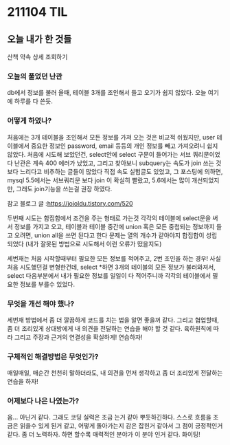 # 211104 TIL

## 오늘 내가 한 것들
산책 약속 상세 조회하기

### 오늘의 풀었던 난관
db에서 정보를 불러 올때,
테이블 3개를 조인해서 들고 오기가 쉽지 않았다.
오늘 여기에 하루를 다 쓴듯.

### 어떻게 하였나?
처음에는 3개 테이블을 조인해서 모든 정보를 가져 오는 것은 비교적 쉬웠지만,
user 테이블에서 중요한 정보인 password, email 등등의 개인 정보를 빼고 가져오려니 쉽지 않았다.
처음에 시도해 보았던건, select안에 select 구문이 들어가는 서브 쿼리문이었다
난관은 계속 400 에러가 났었고,
그리고 찾아보니 subquery는 속도가 join 쓰는 것보다 느리다고 비추하는 글들이 많았다
직접 속도 실험글도 있었고, 그 포스팅에 의하면, mysql 5.5에서는 서브쿼리문 보다 join 이 확실히 빨랐고,
5.6에서는 많이 개선되었지만, 그래도 join기능을 쓰는걸 권장 하였다.

참고 블로그 글 :https://jojoldu.tistory.com/520

두번째 시도는 합집합에서 조건을 주는 형태로 가는것
각각의 테이블에 select문을 써서 정보를 가지고 오고, 
테이블과 테이블 중간에 union 혹은 모든 중첩되는 정보까지 들고 오려면, union all을 쓰면 된다고 한다
문제는 열의 개수가 같아야지 합집합이 성립 되었다
(내가 잘못된 방법으로 시도해서 이런 오류가 떴을지도)

세번재는 처음 시작할때부터 필요한 모든 정보를 적어주고, 2번 조인을 하는 경우!
사실 처음 시도했던걸 변형한건데, 
select *하면 3개의 테이블의 모든 정보가 불러와져서,
select 다음부분에서 내가 필요한 정보를 일일이 다 적어주니까 각각의 테이블에서 필요한 정보를 부를수 있었다. 

### 무엇을 개선 해야 했나?
세번재 방법에서 좀 더 깔끔하게 코드를 치는 법을 알면 좋을꺼 같다.
그리고 협업할때, 좀 더 조리있게 상대방에게 내 의견을 전달하는 연습을 해야 할 것 같다.
육하원칙에 따라
그리고 주장과 근거의 연결성을 확실하게!
연습하자!

### 구체적인 해결방법은 무엇인가?
매일매일, 매순간 천천히 말하더라도, 내 의견을 
먼저 생각하고 좀 더 조리있게 전달하는 연습을 하자!

### 어제보다 나은 나였는가?
음... 아닌거 같다.
그래도 코딩 실력은 조금 는거 같아 뿌듯하긴하다.
스스로 흐름을 조금은 읽을수 있게 된거 같고,
어떻게 돌아가는지 감은 잡힌거 같아서 그 점이 긍정적인거 같다. 
좀 더 노력하자.
하면 할수록 매력적인 분야가 이 분야 인거 같다.
화이팅!

